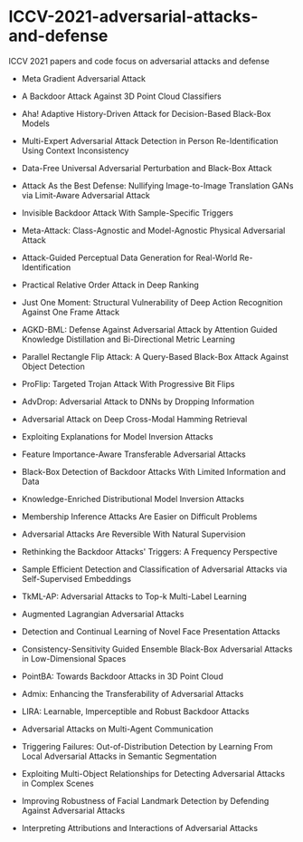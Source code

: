 # ICCV-2021-adversarial-attacks-and-defense
ICCV 2021 papers and code focus on adversarial attacks and defense

* Meta Gradient Adversarial Attack

* A Backdoor Attack Against 3D Point Cloud Classifiers

* Aha! Adaptive History-Driven Attack for Decision-Based Black-Box Models


* Multi-Expert Adversarial Attack Detection in Person Re-Identification Using Context Inconsistency


* Data-Free Universal Adversarial Perturbation and Black-Box Attack


* Attack As the Best Defense: Nullifying Image-to-Image Translation GANs via Limit-Aware Adversarial Attack


* Invisible Backdoor Attack With Sample-Specific Triggers


* Meta-Attack: Class-Agnostic and Model-Agnostic Physical Adversarial Attack


* Attack-Guided Perceptual Data Generation for Real-World Re-Identification


* Practical Relative Order Attack in Deep Ranking


* Just One Moment: Structural Vulnerability of Deep Action Recognition Against One Frame Attack


* AGKD-BML: Defense Against Adversarial Attack by Attention Guided Knowledge Distillation and Bi-Directional Metric Learning


* Parallel Rectangle Flip Attack: A Query-Based Black-Box Attack Against Object Detection


* ProFlip: Targeted Trojan Attack With Progressive Bit Flips

* AdvDrop: Adversarial Attack to DNNs by Dropping Information

* Adversarial Attack on Deep Cross-Modal Hamming Retrieval


* Exploiting Explanations for Model Inversion Attacks


* Feature Importance-Aware Transferable Adversarial Attacks


* Black-Box Detection of Backdoor Attacks With Limited Information and Data


* Knowledge-Enriched Distributional Model Inversion Attacks


* Membership Inference Attacks Are Easier on Difficult Problems


* Adversarial Attacks Are Reversible With Natural Supervision

* Rethinking the Backdoor Attacks' Triggers: A Frequency Perspective


* Sample Efficient Detection and Classification of Adversarial Attacks via Self-Supervised Embeddings


* TkML-AP: Adversarial Attacks to Top-k Multi-Label Learning


* Augmented Lagrangian Adversarial Attacks


* Detection and Continual Learning of Novel Face Presentation Attacks


* Consistency-Sensitivity Guided Ensemble Black-Box Adversarial Attacks in Low-Dimensional Spaces


* PointBA: Towards Backdoor Attacks in 3D Point Cloud


* Admix: Enhancing the Transferability of Adversarial Attacks

* LIRA: Learnable, Imperceptible and Robust Backdoor Attacks

* Adversarial Attacks on Multi-Agent Communication

* Triggering Failures: Out-of-Distribution Detection by Learning From Local Adversarial Attacks in Semantic Segmentation

* Exploiting Multi-Object Relationships for Detecting Adversarial Attacks in Complex Scenes


* Improving Robustness of Facial Landmark Detection by Defending Against Adversarial Attacks


* Interpreting Attributions and Interactions of Adversarial Attacks











